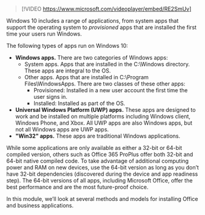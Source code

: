 > [!VIDEO https://www.microsoft.com/videoplayer/embed/RE2SmUv]

Windows 10 includes a range of applications, from system apps that support the operating system to *provisioned* apps that are installed the first time your users run Windows.

The following types of apps run on Windows 10:

- **Windows apps.** There are two categories of Windows apps:
  - System apps. Apps that are installed in the C:\Windows directory. These apps are integral to the OS.
  - Other apps. Apps that are installed in C:\Program Files\WindowsApps. There are two classes of these other apps:
    - Provisioned: Installed in a new user account the first time the user signs in.
    - Installed: Installed as part of the OS.
- **Universal Windows Platform (UWP) apps.** These apps are designed to work and be installed on multiple platforms including Windows client, Windows Phone, and Xbox. All UWP apps are also Windows apps, but not all Windows apps are UWP apps.
- **"Win32" apps.** These apps are traditional Windows applications.

While some applications are only available as either a 32-bit or 64-bit compiled version, others such as Office 365 ProPlus offer both 32-bit and 64-bit native compiled code. To take advantage of additional computing power and RAM on new devices, use the 64-bit version as long as you don’t have 32-bit dependencies (discovered during the device and app readiness step). The 64-bit versions of all apps, including Microsoft Office, offer the best performance and are the most future-proof choice. 

In this module, we’ll look at several methods and models for installing Office and business applications.

